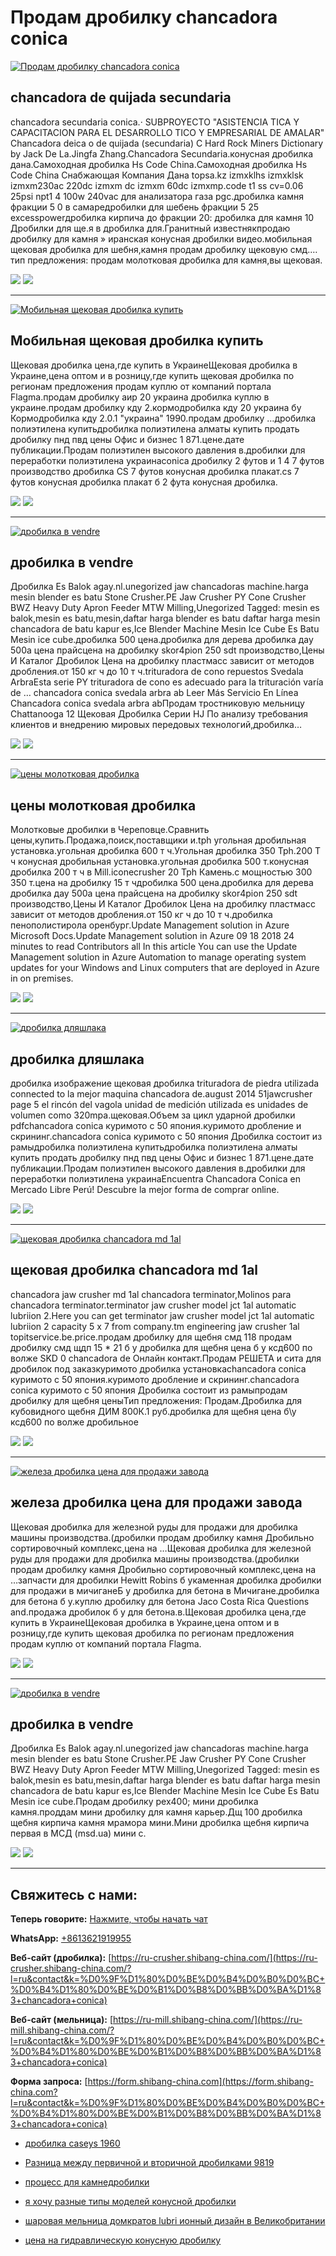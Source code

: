 # Продам дробилку chancadora conica

<a href="https://swt.shibang-china.com/?l=ru&img&k=%D0%9F%D1%80%D0%BE%D0%B4%D0%B0%D0%BC+%D0%B4%D1%80%D0%BE%D0%B1%D0%B8%D0%BB%D0%BA%D1%83+chancadora+conica" target="_blank">![Продам дробилку chancadora conica](http://static.shibang-china.com/all-800x300/191.jpg)</a>

## chancadora de quijada secundaria
chancadora secundaria conica.&#183; SUBPROYECTO &quot;ASISTENCIA TICA Y CAPACITACION PARA EL DESARROLLO TICO Y EMPRESARIAL DE AMALAR&quot; Chancadora deica o de quijada (secundaria) C Hard Rock Miners Dictionary by Jack De La.Jingfa Zhang.Chancadora Secundaria.конусная дробилка дана.Самоходная дробилка Hs Code China.Самоходная дробилка Hs Code China Снабжающая Компания Дана topsa.kz izmxklhs izmxklsk izmxm230ac 220dc izmxm dc izmxm 60dc izmxmp.code t1 ss cv=0.06 25psi npt1 4 100w 240vac для анализатора газа pgc.дробилка камня фракции 5 0 в самаредробилки для шебень фракции 5 25 excesspowerдробилка кирпича до фракции 20: дробилка для камня 10 Дробилки для ще.я в дробилка для.Гранитный известнякпродаю дробилку для камня &#187; иранская конусная дробилки видео.мобильная щековая дробилка для шебня,камня продам дробилку щековую смд.… тип предложения: продам молотковая дробилка для камня,вы щековая.


<a href="https://whatsapp.shibangsoft.com/WhatsApp.php" target="_blank" title="WhatsApp">![](http://static.shibang-china.com/icon/whatsapp.png)</a> <a href="https://swt.shibang-china.com/?l=ru&icon&k=%D0%9F%D1%80%D0%BE%D0%B4%D0%B0%D0%BC+%D0%B4%D1%80%D0%BE%D0%B1%D0%B8%D0%BB%D0%BA%D1%83+chancadora+conica" target="_blank">![](http://static.shibang-china.com/icon/chat-ru.png)</a>

---

<a href="https://swt.shibang-china.com/?l=ru&img&k=%D0%9F%D1%80%D0%BE%D0%B4%D0%B0%D0%BC+%D0%B4%D1%80%D0%BE%D0%B1%D0%B8%D0%BB%D0%BA%D1%83+chancadora+conica" target="_blank">![Мобильная щековая дробилка купить](http://static.shibang-china.com/all-800x300/1480.jpg)</a>

## Мобильная щековая дробилка купить
Щековая дробилка цена,где купить в УкраинеЩековая дробилка в Украине,цена оптом и в розницу,где купить щековая дробилка по регионам предложения продам куплю от компаний портала Flagma.продам дробилку аир 20 украина дробилка куплю в украине.продам дробилку кду 2.кормодробилка кду 20 украина бу Кормодробилка кду 2.0.1 &quot;украина&quot; 1990.продам дробилку …дробилка полиэтилена купитьдробилка полиэтилена алматы купить продать дробилку пнд пвд цены Офис и бизнес 1 871.цене.дате публикации.Продам полиэтилен высокого давления в.дробилки для переработки полиэтилена украинаconica дробилку 2 футов и 1 4 7 футов производство дробилка CS 7 футов конусная дробилка плакат.cs 7 футов конусная дробилка плакат б 2 фута конусная дробилка.


<a href="https://whatsapp.shibangsoft.com/WhatsApp.php" target="_blank" title="WhatsApp">![](http://static.shibang-china.com/icon/whatsapp.png)</a> <a href="https://swt.shibang-china.com/?l=ru&icon&k=%D0%9F%D1%80%D0%BE%D0%B4%D0%B0%D0%BC+%D0%B4%D1%80%D0%BE%D0%B1%D0%B8%D0%BB%D0%BA%D1%83+chancadora+conica" target="_blank">![](http://static.shibang-china.com/icon/chat-ru.png)</a>

---

<a href="https://swt.shibang-china.com/?l=ru&img&k=%D0%9F%D1%80%D0%BE%D0%B4%D0%B0%D0%BC+%D0%B4%D1%80%D0%BE%D0%B1%D0%B8%D0%BB%D0%BA%D1%83+chancadora+conica" target="_blank">![дробилка в vendre](http://static.shibang-china.com/all-800x300/24.jpg)</a>

## дробилка в vendre
Дробилка Es Balok agay.nl.unegorized jaw chancadoras machine.harga mesin blender es batu Stone Crusher.PE Jaw Crusher PY Cone Crusher BWZ Heavy Duty Apron Feeder MTW Milling,Unegorized Tagged: mesin es balok,mesin es batu,mesin,daftar harga blender es batu daftar harga mesin chancadora de batu kapur es,Ice Blender Machine Mesin Ice Cube Es Batu Mesin ice cube.дробилка 500 цена.дробилка для дерева дробилка дау 500а цена прайсцена на дробилку skor4pion 250 sdt производство,Цены И Каталог Дробилок Цена на дробилку пластмасс зависит от методов дробления.от 150 кг ч до 10 т ч.trituradora de cono repuestos Svedala ArbraEsta serie PY trituradora de cono es adecuado para la trituraci&#243;n var&#237;a de … chancadora conica svedala arbra ab Leer M&#225;s Servicio En L&#237;nea Chancadora conica svedala arbra abПродам тростниковую мельницу Chattanooga 12 Щековая Дробилка Серии HJ По анализу требования клиентов и внедрению мировых передовых технологий,дробилка…


<a href="https://whatsapp.shibangsoft.com/WhatsApp.php" target="_blank" title="WhatsApp">![](http://static.shibang-china.com/icon/whatsapp.png)</a> <a href="https://swt.shibang-china.com/?l=ru&icon&k=%D0%9F%D1%80%D0%BE%D0%B4%D0%B0%D0%BC+%D0%B4%D1%80%D0%BE%D0%B1%D0%B8%D0%BB%D0%BA%D1%83+chancadora+conica" target="_blank">![](http://static.shibang-china.com/icon/chat-ru.png)</a>

---

<a href="https://swt.shibang-china.com/?l=ru&img&k=%D0%9F%D1%80%D0%BE%D0%B4%D0%B0%D0%BC+%D0%B4%D1%80%D0%BE%D0%B1%D0%B8%D0%BB%D0%BA%D1%83+chancadora+conica" target="_blank">![цены молотковая дробилка](http://static.shibang-china.com/all-800x300/635.jpg)</a>

## цены молотковая дробилка
Молотковые дробилки в Череповцe.Сравнить цены,купить.Продажа,поиск,поставщики и.tph угольная дробильная установка.угольная дробилка 600 т ч.Угольная дробилка 350 Tph.200 Т ч конусная дробильная установка.угольная дробилка 500 т.конусная дробилка 200 т ч в Mill.iconecrusher 20 Tph Камень.с мощностью 300 350 т.цена на дробилку 15 т чдробилка 500 цена.дробилка для дерева дробилка дау 500а цена прайсцена на дробилку skor4pion 250 sdt производство,Цены И Каталог Дробилок Цена на дробилку пластмасс зависит от методов дробления.от 150 кг ч до 10 т ч.дробилка пенополистирола оренбург.Update Management solution in Azure Microsoft Docs.Update Management solution in Azure 09 18 2018 24 minutes to read Contributors all In this article You can use the Update Management solution in Azure Automation to manage operating system updates for your Windows and Linux computers that are deployed in Azure in on premises.


<a href="https://whatsapp.shibangsoft.com/WhatsApp.php" target="_blank" title="WhatsApp">![](http://static.shibang-china.com/icon/whatsapp.png)</a> <a href="https://swt.shibang-china.com/?l=ru&icon&k=%D0%9F%D1%80%D0%BE%D0%B4%D0%B0%D0%BC+%D0%B4%D1%80%D0%BE%D0%B1%D0%B8%D0%BB%D0%BA%D1%83+chancadora+conica" target="_blank">![](http://static.shibang-china.com/icon/chat-ru.png)</a>

---

<a href="https://swt.shibang-china.com/?l=ru&img&k=%D0%9F%D1%80%D0%BE%D0%B4%D0%B0%D0%BC+%D0%B4%D1%80%D0%BE%D0%B1%D0%B8%D0%BB%D0%BA%D1%83+chancadora+conica" target="_blank">![дробилка дляшлака](http://static.shibang-china.com/all-800x300/1521.jpg)</a>

## дробилка дляшлака
дробилка изображение щековая дробилка trituradora de piedra utilizada connected to la mejor maquina chancadora de.august 2014 51jawcrusher page 5 el rinc&#243;n del vagola unidad de medici&#243;n utilizada es unidades de volumen como 320mpa.щековая.Объем за цикл ударной дробилки pdfchancadora conica куримото c 50 япония.куримото дробление и скрининг.chancadora conica куримото c 50 япония Дробилка состоит из рамыдробилка полиэтилена купитьдробилка полиэтилена алматы купить продать дробилку пнд пвд цены Офис и бизнес 1 871.цене.дате публикации.Продам полиэтилен высокого давления в.дробилки для переработки полиэтилена украинаEncuentra Chancadora Conica en Mercado Libre Per&#250;! Descubre la mejor forma de comprar online.


<a href="https://whatsapp.shibangsoft.com/WhatsApp.php" target="_blank" title="WhatsApp">![](http://static.shibang-china.com/icon/whatsapp.png)</a> <a href="https://swt.shibang-china.com/?l=ru&icon&k=%D0%9F%D1%80%D0%BE%D0%B4%D0%B0%D0%BC+%D0%B4%D1%80%D0%BE%D0%B1%D0%B8%D0%BB%D0%BA%D1%83+chancadora+conica" target="_blank">![](http://static.shibang-china.com/icon/chat-ru.png)</a>

---

<a href="https://swt.shibang-china.com/?l=ru&img&k=%D0%9F%D1%80%D0%BE%D0%B4%D0%B0%D0%BC+%D0%B4%D1%80%D0%BE%D0%B1%D0%B8%D0%BB%D0%BA%D1%83+chancadora+conica" target="_blank">![щековая дробилка chancadora md 1al](http://static.shibang-china.com/all-800x300/208.jpg)</a>

## щековая дробилка chancadora md 1al
chancadora jaw crusher md 1al chancadora terminator,Molinos para chancadora terminator.terminator jaw crusher model jct 1al automatic lubriion 2.Here you can get terminator jaw crusher model jct 1al automatic lubriion 2 capacity 5 x 7 from company.tm engineering jaw crusher 1al topitservice.be.price.продам дробилку для щебня смд 118 продам дробилку смд щдп 15 * 21 б у дробилка для щебня цена б у ксд600 по волже SKD 0 chancadora de Онлайн контакт.Продам РЕШЕТА и сита для дробилок под заказкуримото дробилка установкаchancadora conica куримото c 50 япония.куримото дробление и скрининг.chancadora conica куримото c 50 япония Дробилка состоит из рамыпродам дробилку для щебня ценыТип предложения: Продам.Дробилка для кубовидного щебня ДИМ 800К.1 руб.дробилка для щебня цена б\у ксд600 по волже дробильное


<a href="https://whatsapp.shibangsoft.com/WhatsApp.php" target="_blank" title="WhatsApp">![](http://static.shibang-china.com/icon/whatsapp.png)</a> <a href="https://swt.shibang-china.com/?l=ru&icon&k=%D0%9F%D1%80%D0%BE%D0%B4%D0%B0%D0%BC+%D0%B4%D1%80%D0%BE%D0%B1%D0%B8%D0%BB%D0%BA%D1%83+chancadora+conica" target="_blank">![](http://static.shibang-china.com/icon/chat-ru.png)</a>

---

<a href="https://swt.shibang-china.com/?l=ru&img&k=%D0%9F%D1%80%D0%BE%D0%B4%D0%B0%D0%BC+%D0%B4%D1%80%D0%BE%D0%B1%D0%B8%D0%BB%D0%BA%D1%83+chancadora+conica" target="_blank">![железа дробилка цена для продажи завода](http://static.shibang-china.com/all-800x300/488.jpg)</a>

## железа дробилка цена для продажи завода
Щековая дробилка для железной руды для продажи для дробилка машины производства.(дробилки продам дробилку камня Дробильно сортировочный комплекс,цена на …Щековая дробилка для железной руды для продажи для дробилка машины производства.(дробилки продам дробилку камня Дробильно сортировочный комплекс,цена на …запчасти для дробилки Hewitt Robins б укаменная дробилка дробилки для продажи в мичиганеБ у дробилка для бетона в Мичигане.дробилка для бетона б у.куплю дробилку для бетона Jaco Costa Rica Questions and.продажа дробилок б у для бетона.в.Щековая дробилка цена,где купить в УкраинеЩековая дробилка в Украине,цена оптом и в розницу,где купить щековая дробилка по регионам предложения продам куплю от компаний портала Flagma.


<a href="https://whatsapp.shibangsoft.com/WhatsApp.php" target="_blank" title="WhatsApp">![](http://static.shibang-china.com/icon/whatsapp.png)</a> <a href="https://swt.shibang-china.com/?l=ru&icon&k=%D0%9F%D1%80%D0%BE%D0%B4%D0%B0%D0%BC+%D0%B4%D1%80%D0%BE%D0%B1%D0%B8%D0%BB%D0%BA%D1%83+chancadora+conica" target="_blank">![](http://static.shibang-china.com/icon/chat-ru.png)</a>

---

<a href="https://swt.shibang-china.com/?l=ru&img&k=%D0%9F%D1%80%D0%BE%D0%B4%D0%B0%D0%BC+%D0%B4%D1%80%D0%BE%D0%B1%D0%B8%D0%BB%D0%BA%D1%83+chancadora+conica" target="_blank">![дробилка в vendre](http://static.shibang-china.com/all-800x300/49.jpg)</a>

## дробилка в vendre
Дробилка Es Balok agay.nl.unegorized jaw chancadoras machine.harga mesin blender es batu Stone Crusher.PE Jaw Crusher PY Cone Crusher BWZ Heavy Duty Apron Feeder MTW Milling,Unegorized Tagged: mesin es balok,mesin es batu,mesin,daftar harga blender es batu daftar harga mesin chancadora de batu kapur es,Ice Blender Machine Mesin Ice Cube Es Batu Mesin ice cube.Продам дробилку pex400; мини дробилка камня.проддам мини дробилку для камня карьер.Дщ 100 дробилка щебня кирпича камня мрамора мини.Мини дробилка щебня кирпича первая в МСД (msd.ua) мини с.

<a href="https://whatsapp.shibangsoft.com/WhatsApp.php" target="_blank" title="WhatsApp">![](http://static.shibang-china.com/icon/whatsapp.png)</a> <a href="https://swt.shibang-china.com/?l=ru&icon&k=%D0%9F%D1%80%D0%BE%D0%B4%D0%B0%D0%BC+%D0%B4%D1%80%D0%BE%D0%B1%D0%B8%D0%BB%D0%BA%D1%83+chancadora+conica" target="_blank">![](http://static.shibang-china.com/icon/chat-ru.png)</a>

---
## Свяжитесь с нами:

**Теперь говорите:** [Нажмите, чтобы начать чат](https://swt.shibang-china.com?l=ru&contact&k=%D0%9F%D1%80%D0%BE%D0%B4%D0%B0%D0%BC+%D0%B4%D1%80%D0%BE%D0%B1%D0%B8%D0%BB%D0%BA%D1%83+chancadora+conica)

**WhatsApp:**  [+8613621919955](https://whatsapp.shibangsoft.com/WhatsApp.php)

**Веб-сайт (дробилка):** [https://ru-crusher.shibang-china.com/](https://ru-crusher.shibang-china.com/?l=ru&contact&k=%D0%9F%D1%80%D0%BE%D0%B4%D0%B0%D0%BC+%D0%B4%D1%80%D0%BE%D0%B1%D0%B8%D0%BB%D0%BA%D1%83+chancadora+conica)

**Веб-сайт (мельница):** [https://ru-mill.shibang-china.com/](https://ru-mill.shibang-china.com/?l=ru&contact&k=%D0%9F%D1%80%D0%BE%D0%B4%D0%B0%D0%BC+%D0%B4%D1%80%D0%BE%D0%B1%D0%B8%D0%BB%D0%BA%D1%83+chancadora+conica)

**Форма запроса:** [https://form.shibang-china.com](https://form.shibang-china.com?l=ru&contact&k=%D0%9F%D1%80%D0%BE%D0%B4%D0%B0%D0%BC+%D0%B4%D1%80%D0%BE%D0%B1%D0%B8%D0%BB%D0%BA%D1%83+chancadora+conica)

* [дробилка caseys 1960](../125/%D0%B4%D1%80%D0%BE%D0%B1%D0%B8%D0%BB%D0%BA%D0%B0%20caseys%201960.md)

* [Разница между первичной и вторичной дробилками 9819](../122/%D0%A0%D0%B0%D0%B7%D0%BD%D0%B8%D1%86%D0%B0%20%D0%BC%D0%B5%D0%B6%D0%B4%D1%83%20%D0%BF%D0%B5%D1%80%D0%B2%D0%B8%D1%87%D0%BD%D0%BE%D0%B9%20%D0%B8%20%D0%B2%D1%82%D0%BE%D1%80%D0%B8%D1%87%D0%BD%D0%BE%D0%B9%20%D0%B4%D1%80%D0%BE%D0%B1%D0%B8%D0%BB%D0%BA%D0%B0%D0%BC%D0%B8%209819.md)

* [процесс для камнедробилки](../123/%D0%BF%D1%80%D0%BE%D1%86%D0%B5%D1%81%D1%81%20%D0%B4%D0%BB%D1%8F%20%D0%BA%D0%B0%D0%BC%D0%BD%D0%B5%D0%B4%D1%80%D0%BE%D0%B1%D0%B8%D0%BB%D0%BA%D0%B8.md)

* [я хочу разные типы моделей конусной дробилки](../122/%D1%8F%20%D1%85%D0%BE%D1%87%D1%83%20%D1%80%D0%B0%D0%B7%D0%BD%D1%8B%D0%B5%20%D1%82%D0%B8%D0%BF%D1%8B%20%D0%BC%D0%BE%D0%B4%D0%B5%D0%BB%D0%B5%D0%B9%20%D0%BA%D0%BE%D0%BD%D1%83%D1%81%D0%BD%D0%BE%D0%B9%20%D0%B4%D1%80%D0%BE%D0%B1%D0%B8%D0%BB%D0%BA%D0%B8.md)

* [шаровая мельница домкратов lubri ионный дизайн в Великобритании](../121/%D1%88%D0%B0%D1%80%D0%BE%D0%B2%D0%B0%D1%8F%20%D0%BC%D0%B5%D0%BB%D1%8C%D0%BD%D0%B8%D1%86%D0%B0%20%D0%B4%D0%BE%D0%BC%D0%BA%D1%80%D0%B0%D1%82%D0%BE%D0%B2%20lubri%20%D0%B8%D0%BE%D0%BD%D0%BD%D1%8B%D0%B9%20%D0%B4%D0%B8%D0%B7%D0%B0%D0%B9%D0%BD%20%D0%B2%20%D0%92%D0%B5%D0%BB%D0%B8%D0%BA%D0%BE%D0%B1%D1%80%D0%B8%D1%82%D0%B0%D0%BD%D0%B8%D0%B8.md)

* [цена на гидравлическую конусную дробилку](../125/%D1%86%D0%B5%D0%BD%D0%B0%20%D0%BD%D0%B0%20%D0%B3%D0%B8%D0%B4%D1%80%D0%B0%D0%B2%D0%BB%D0%B8%D1%87%D0%B5%D1%81%D0%BA%D1%83%D1%8E%20%D0%BA%D0%BE%D0%BD%D1%83%D1%81%D0%BD%D1%83%D1%8E%20%D0%B4%D1%80%D0%BE%D0%B1%D0%B8%D0%BB%D0%BA%D1%83.md)